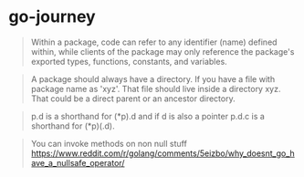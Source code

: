 # go-journey

> Within a package, code can refer to any identifier (name) defined within, while clients of the package may only reference the package's exported types, functions, constants, and variables.

> A package should always have a directory. If you have a file with package name as 'xyz'. That file should live inside a directory xyz. That could be a direct parent or an ancestor directory.

> p.d is a shorthand for (*p).d and if d is also a pointer p.d.c is a shorthand for (*p)(.d).

> You can invoke methods on non null stuff https://www.reddit.com/r/golang/comments/5eizbo/why_doesnt_go_have_a_nullsafe_operator/
